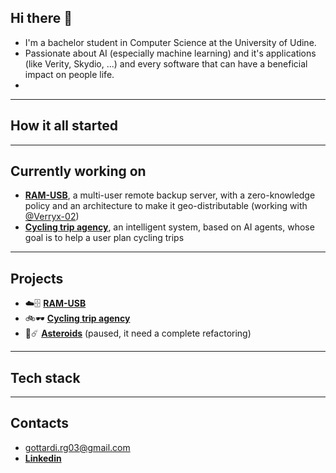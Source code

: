 ## Hi there 👋
- I'm a bachelor student in Computer Science at the University of Udine.
- Passionate about AI (especially machine learning) and it's applications (like Verity, Skydio, ...) and every software that can have a beneficial impact on people life.
- 

---

## How it all started


---

## Currently working on
- [**RAM-USB**](https://github.com/Riccardo-Gottardi/ram-usb), a multi-user remote backup server, with a zero-knowledge policy and an architecture to make it geo-distributable (working with [@Verryx-02](https://github.com/Verryx-02))
- [**Cycling trip agency**](https://github.com/Riccardo-Gottardi/cycling_trip_agency), an intelligent system, based on AI agents, whose goal is to help a user plan cycling trips

---

## Projects
- ☁️🗄️ [**RAM-USB**](https://github.com/Riccardo-Gottardi/ram-usb)
- 🚲🕶️ [**Cycling trip agency**](https://github.com/Riccardo-Gottardi/cycling_trip_agency)
- 🚀☄️ [**Asteroids**](https://github.com/Riccardo-Gottardi/Asteroids) (paused, it need a complete refactoring)

---

## Tech stack

---

## Contacts
- gottardi.rg03@gmail.com
- [**Linkedin**](https://www.linkedin.com/in/riccardo-gottardi-6a1199225)
